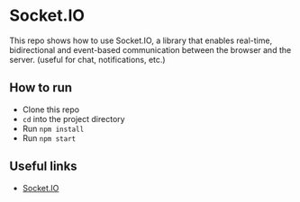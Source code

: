 # Socket.IO

This repo shows how to use Socket.IO, a library that enables real-time, bidirectional and event-based communication between the browser and the server. (useful for chat, notifications, etc.)

## How to run

- Clone this repo
- `cd` into the project directory
- Run `npm install`
- Run `npm start`

## Useful links

- [Socket.IO](https://socket.io/)
